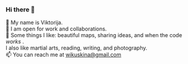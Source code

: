 ### Hi there 👋

🌱 My name is Viktorija.<br>
🔭 I am open for work and collaborations.<br>
👯 Some things I like: beautiful maps, sharing ideas, and when the code *works* .<br>
I also like martial arts, reading, writing, and photography.<br>
📫 You can reach me at wikuskina@gmail.com<br>
